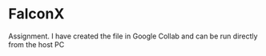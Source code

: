 # FalconX
Assignment. 
I have created the file in Google Collab and can be run directly from the host PC

